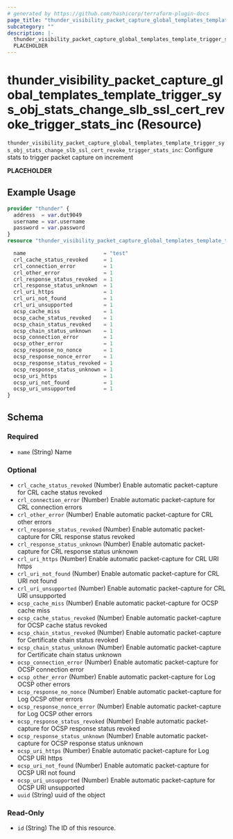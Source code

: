 ```yaml
---
# generated by https://github.com/hashicorp/terraform-plugin-docs
page_title: "thunder_visibility_packet_capture_global_templates_template_trigger_sys_obj_stats_change_slb_ssl_cert_revoke_trigger_stats_inc Resource - terraform-provider-thunder"
subcategory: ""
description: |-
  thunder_visibility_packet_capture_global_templates_template_trigger_sys_obj_stats_change_slb_ssl_cert_revoke_trigger_stats_inc: Configure stats to trigger packet capture on increment
  PLACEHOLDER
---
```


# thunder_visibility_packet_capture_global_templates_template_trigger_sys_obj_stats_change_slb_ssl_cert_revoke_trigger_stats_inc (Resource)

`thunder_visibility_packet_capture_global_templates_template_trigger_sys_obj_stats_change_slb_ssl_cert_revoke_trigger_stats_inc`: Configure stats to trigger packet capture on increment

__PLACEHOLDER__

## Example Usage

```terraform
provider "thunder" {
  address  = var.dut9049
  username = var.username
  password = var.password
}
resource "thunder_visibility_packet_capture_global_templates_template_trigger_sys_obj_stats_change_slb_ssl_cert_revoke_trigger_stats_inc" "thunder_visibility_packet_capture_global_templates_template_trigger_sys_obj_stats_change_slb_ssl_cert_revoke_trigger_stats_inc" {

  name                         = "test"
  crl_cache_status_revoked     = 1
  crl_connection_error         = 1
  crl_other_error              = 1
  crl_response_status_revoked  = 1
  crl_response_status_unknown  = 1
  crl_uri_https                = 1
  crl_uri_not_found            = 1
  crl_uri_unsupported          = 1
  ocsp_cache_miss              = 1
  ocsp_cache_status_revoked    = 1
  ocsp_chain_status_revoked    = 1
  ocsp_chain_status_unknown    = 1
  ocsp_connection_error        = 1
  ocsp_other_error             = 1
  ocsp_response_no_nonce       = 1
  ocsp_response_nonce_error    = 1
  ocsp_response_status_revoked = 1
  ocsp_response_status_unknown = 1
  ocsp_uri_https               = 1
  ocsp_uri_not_found           = 1
  ocsp_uri_unsupported         = 1
}
```

<!-- schema generated by tfplugindocs -->
## Schema

### Required

- `name` (String) Name

### Optional

- `crl_cache_status_revoked` (Number) Enable automatic packet-capture for CRL cache status revoked
- `crl_connection_error` (Number) Enable automatic packet-capture for CRL connection errors
- `crl_other_error` (Number) Enable automatic packet-capture for CRL other errors
- `crl_response_status_revoked` (Number) Enable automatic packet-capture for CRL response status revoked
- `crl_response_status_unknown` (Number) Enable automatic packet-capture for CRL response status unknown
- `crl_uri_https` (Number) Enable automatic packet-capture for CRL URI https
- `crl_uri_not_found` (Number) Enable automatic packet-capture for CRL URI not found
- `crl_uri_unsupported` (Number) Enable automatic packet-capture for CRL URI unsupported
- `ocsp_cache_miss` (Number) Enable automatic packet-capture for OCSP cache miss
- `ocsp_cache_status_revoked` (Number) Enable automatic packet-capture for OCSP cache status revoked
- `ocsp_chain_status_revoked` (Number) Enable automatic packet-capture for Certificate chain status revoked
- `ocsp_chain_status_unknown` (Number) Enable automatic packet-capture for Certificate chain status unknown
- `ocsp_connection_error` (Number) Enable automatic packet-capture for OCSP connection error
- `ocsp_other_error` (Number) Enable automatic packet-capture for Log OCSP other errors
- `ocsp_response_no_nonce` (Number) Enable automatic packet-capture for Log OCSP other errors
- `ocsp_response_nonce_error` (Number) Enable automatic packet-capture for Log OCSP other errors
- `ocsp_response_status_revoked` (Number) Enable automatic packet-capture for OCSP response status revoked
- `ocsp_response_status_unknown` (Number) Enable automatic packet-capture for OCSP response status unknown
- `ocsp_uri_https` (Number) Enable automatic packet-capture for Log OCSP URI https
- `ocsp_uri_not_found` (Number) Enable automatic packet-capture for OCSP URI not found
- `ocsp_uri_unsupported` (Number) Enable automatic packet-capture for OCSP URI unsupported
- `uuid` (String) uuid of the object

### Read-Only

- `id` (String) The ID of this resource.


